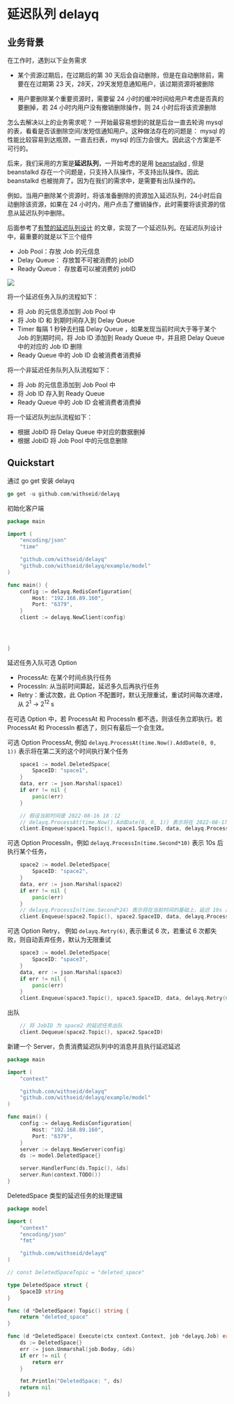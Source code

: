 # 延迟队列 delayq



## 业务背景

在工作时，遇到以下业务需求

- 某个资源过期后，在过期后的第 30 天后会自动删除，但是在自动删除前，需要在在过期第 23 天，28天，29天发短息通知用户，该过期资源将被删除

- 用户要删除某个重要资源时，需要留 24 小时的缓冲时间给用户考虑是否真的要删掉，若 24 小时内用户没有撤销删除操作，则 24 小时后将该资源删除

怎么去解决以上的业务需求呢？ 一开始最容易想到的就是后台一直去轮询 mysql 的表，看看是否该删除空间/发短信通知用户。这种做法存在的问题是： mysql 的性能比较容易到达瓶颈，一直去扫表，mysql 的压力会很大。因此这个方案是不可行的。



后来，我们采用的方案是**延迟队列**，一开始考虑的是用 [beanstalkd](https://github.com/beanstalkd/beanstalkd) , 但是 beanstalkd 存在一个问题是，只支持入队操作，不支持出队操作。因此 beanstalkd 也被抛弃了。因为在我们的需求中，是需要有出队操作的。

例如，当用户删除某个资源时，将该准备删除的资源加入延迟队列，24小时后自动删除该资源，如果在 24 小时内，用户点击了撤销操作，此时需要将该资源的信息从延迟队列中删除。



后面参考了[有赞的延迟队列设计](https://tech.youzan.com/queuing_delay/) 的文章，实现了一个延迟队列。在延迟队列设计中，最重要的就是以下三个组件

- Job Pool：存放 Job 的元信息
- Delay Queue： 存放暂不可被消费的 jobID
- Ready Queue： 存放着可以被消费的 jobID

![](https://s3.bmp.ovh/imgs/2022/08/16/d64403a68669df2f.png)

将一个延迟任务入队的流程如下： 
- 将 Job 的元信息添加到 Job Pool 中
- 将 Job ID 和 到期时间存入到 Delay Queue
- Timer 每隔 1 秒钟去扫描 Delay Queue ，如果发现当前时间大于等于某个 Job 的到期时间，将 Job ID 添加到 Ready Queue 中，并且把 Delay Queue 中的对应的 Job ID 删除
- Ready Queue 中的 Job ID 会被消费者消费掉

将一个非延迟任务队列入队流程如下：
- 将 Job 的元信息添加到 Job Pool 中
- 将 Job ID 存入到 Ready Queue
- Ready Queue 中的 Job ID 会被消费者消费掉

将一个延迟队列出队流程如下：
- 根据 JobID 将 Delay Queue 中对应的数据删掉
- 根据 JobID 将 Job Pool 中的元信息删除

## Quickstart 
通过 go get 安装 delayq 
```go 
go get -u github.com/withseid/delayq
```

初始化客户端
```go
package main

import (
	"encoding/json"
	"time"

	"github.com/withseid/delayq"
	"github.com/withseid/delayq/example/model"
)

func main() {
	config := delayq.RedisConfiguration{
		Host: "192.168.89.160",
		Port: "6379",
	}
	client := delayq.NewClient(config)




}
```

延迟任务入队可选 Option 
- ProcessAt: 在某个时间点执行任务
- ProcessIn: 从当前时间算起，延迟多久后再执行任务
- Retry：重试次数，此 Option 不配置时，默认无限重试，重试时间每次递增，从 2<sup>1</sup> -> 2<sup>12 </sup> s

在可选 Option 中，若 ProcessAt 和 ProcessIn 都不选，则该任务立即执行。若 ProcessAt 和 ProcessIn 都选了，则只有最后一个会生效。 

可选 Option ProcessAt, 例如 `delayq.ProcessAt(time.Now().AddDate(0, 0, 1))` 表示将在第二天的这个时间执行某个任务
```go
	space1 := model.DeletedSpace{
		SpaceID: "space1",
	}
	data, err := json.Marshal(space1)
	if err != nil {
		panic(err)
	}

	// 假设当前时间是 2022-08-16 18：12
	// delayq.ProcessAt(time.Now().AddDate(0, 0, 1)) 表示将在 2022-08-17 18:12 执行该任务
	client.Enqueue(space1.Topic(), space1.SpaceID, data, delayq.ProcessAt(time.Now().AddDate(0, 0, 1)))
```

可选 Option ProcessIn，例如 `delayq.ProcessIn(time.Second*10)` 表示 10s 后执行某个任务，
``` go
	space2 := model.DeletedSpace{
		SpaceID: "space2",
	}
	data, err := json.Marshal(space2)
	if err != nil {
		panic(err)
	}
	// delayq.ProcessIn(time.Second*24) 表示将在当前时间的基础上，延迟 10s 后执行
	client.Enqueue(space2.Topic(), space2.SpaceID, data, delayq.ProcessIn(time.Second*10))
```

可选 Option Retry， 例如 `delayq.Retry(6)`, 表示重试 6 次，若重试 6 次都失败，则自动丢弃任务，默认为无限重试
```go 
	space3 := model.DeletedSpace{
		SpaceID: "space3",
	}
	data, err := json.Marshal(space3)
	if err != nil {
		panic(err)
	}
	client.Enqueue(space3.Topic(), space3.SpaceID, data, delayq.Retry(6))
```

出队
``` go
	// 将 JobID 为 space2 的延迟任务出队
	client.Dequeue(space2.Topic(), space2.SpaceID)
```



新建一个 Server，负责消费延迟队列中的消息并且执行延迟延迟 
``` go
package main

import (
	"context"

	"github.com/withseid/delayq"
	"github.com/withseid/delayq/example/model"
)

func main() {
	config := delayq.RedisConfiguration{
		Host: "192.168.89.160",
		Port: "6379",
	}
	server := delayq.NewServer(config)
	ds := model.DeletedSpace{}

	server.HandlerFunc(ds.Topic(), &ds)
	server.Run(context.TODO())
}
```

DeletedSpace 类型的延迟任务的处理逻辑 
```go
package model

import (
	"context"
	"encoding/json"
	"fmt"

	"github.com/withseid/delayq"
)

// const DeletedSpaceTopic = "deleted_space"

type DeletedSpace struct {
	SpaceID string
}

func (d *DeletedSpace) Topic() string {
	return "deleted_space"
}

func (d *DeletedSpace) Execute(ctx context.Context, job *delayq.Job) error {
	ds := DeletedSpace{}
	err := json.Unmarshal(job.Boday, &ds)
	if err != nil {
		return err
	}

	fmt.Println("DeletedSpace: ", ds)
	return nil
}
```
